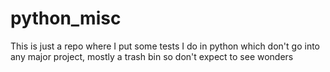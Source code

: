python_misc
===========

This is just a repo where I put some tests I do in python which don't go into any major project, mostly a trash bin so don't expect to see wonders
